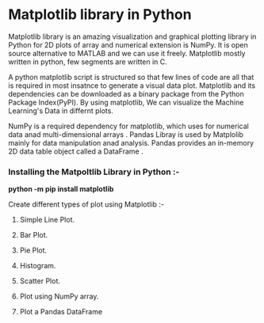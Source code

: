 # Matplotlib library in Python

 Matplotlib library is an amazing visualization and graphical plotting library in Python for 2D plots of array and numerical extension is NumPy. It is open source alternative to MATLAB and we can use it freely. Matplotlib mostly written in python, few segments are written in C.

A python matplotlib script is structured so that few lines of code are all that is required in most insatnce to generate a visual data plot. Matplotlib and its dependencies can be downloaded as a binary package from the Python Package Index(PyPI). By using matplotlib, We can visualize the Machine Learning's Data in differnt plots.

NumPy is a required dependency for matplotlib, which uses for numerical data anad multi-dimensional arrays . Pandas Libray is used by Matplolib mainly for data manipulation anad analysis. Pandas provides an in-memory 2D data table object called a DataFrame .

### Installing the Matpoltlib Library in Python :-

**python -m pip install matplotlib**

Create different types of plot using Matplotlib :-

1) Simple Line Plot.

2) Bar Plot.

3) Pie Plot.

4) Histogram.

5) Scatter Plot.

6) Plot using NumPy array.

7) Plot a Pandas DataFrame


